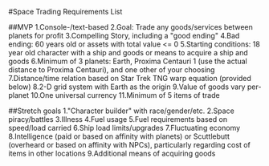#Space Trading Requirements List

##MVP
1.Console-/text-based
2.Goal: Trade any goods/services between planets for profit
3.Compelling Story, including a "good ending"
4.Bad ending: 60 years old or assets with total value <= 0
5.Starting conditions: 18 year old character with a ship and goods or means to acquire a ship and goods
6.Minimum of 3 planets: Earth, Proxima Centauri 1 (use the actual distance to Proxima Centauri), and one other of your choosing
7.Distance/time relation based on Star Trek TNG warp equation (provided below)
8.2-D grid system with Earth as the origin
9.Value of goods vary per-planet
10.One universal currency
11.Minimum of 5 items of trade



##Stretch goals
1."Character builder" with race/gender/etc.
2.Space piracy/battles
3.Illness
4.Fuel usage
5.Fuel requirements based on speed/load carried
6.Ship load limits/upgrades
7.Fluctuating economy
8.Intelligence (paid or based on affinity with planets) or Scuttlebutt (overheard or based on affinity with NPCs), particularly regarding cost of items in other locations
9.Additional means of acquiring goods